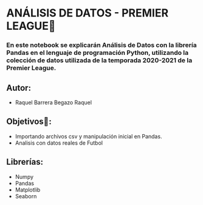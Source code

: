 # ANÁLISIS DE DATOS - PREMIER LEAGUE📗​
### En este notebook se explicarán Análisis de Datos con la librería **Pandas** en el lenguaje de programación Python, utilizando la colección de datos utilizada de la temporada 2020-2021 de la Premier League.
## Autor:
 - Raquel Barrera Begazo Raquel
## Objetivos🌟​:
- Importando archivos csv y manipulación inicial en Pandas.
- Analisis con datos reales de Futbol
## Librerías:
- Numpy
- Pandas
- Matplotlib
- Seaborn

